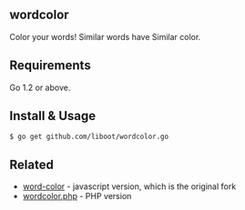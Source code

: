 wordcolor
------------
Color your words! Similar words have Similar color.

## Requirements

Go 1.2 or above.

## Install & Usage

```
$ go get github.com/liboot/wordcolor.go
```


## Related

* [word-color](https://github.com/afc163/word-color) - javascript version, which is the original fork
* [wordcolor.php](https://github.com/lichunqiang/wordcolor.php) - PHP version
